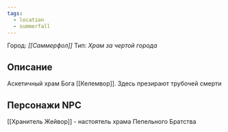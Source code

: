 ```yaml
---
tags:
  - location
  - summerfall
---
```

Город: *[[Саммерфол]]*
Тип: *Храм за чертой города*

## Описание
Аскетичный храм Бога [[Келемвор]]. Здесь презирают трубочей смерти
## Персонажи NPC
 [[Хранитель Жейвор]] - настоятель храма Пепельного Братства
 